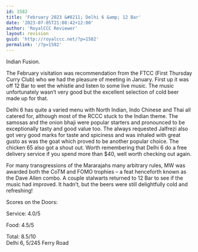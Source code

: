 ```yaml
---
id: 1582
title: 'February 2023 &#8211; Delhi 6 &amp; 12 Bar'
date: '2023-07-05T21:08:42+12:00'
author: 'RoyalCCC Reviewer'
layout: revision
guid: 'http://royalccc.net/?p=1582'
permalink: '/?p=1582'
---
```


Indian Fusion.

The February visitation was recommendation from the FTCC (First Thursday Curry Club) who we had the pleasure of meeting in January. First up it was off 12 Bar to wet the whistle and listen to some live music. The music unfortunately wasn’t very good but the excellent selection of cold beer made up for that.

Delhi 6 has quite a varied menu with North Indian, Indo Chinese and Thai all catered for, although most of the RCCC stuck to the Indian theme. The samosas and the onion bhaji were popular starters and pronounced to be exceptionally tasty and good value too. The always requested Jalfrezi also got very good marks for taste and spiciness and was inhaled with great gusto as was the goat which proved to be another popular choice. The chicken 65 also got a shout out. Worth remembering that Delhi 6 do a free delivery service if you spend more than $40, well worth checking out again.

For many transgressions of the Mararajahs many arbitrary rules, MW was awarded both the CoTM and FOMO trophies – a feat henceforth known as the Dave Allen combo. A couple stalwarts returned to 12 Bar to see if the music had improved. It hadn’t, but the beers were still delightfully cold and refreshing!

Scores on the Doors:

Service: 4.0/5

Food: 4.5/5

Total: 8.5/10  
Delhi 6, 5/245 Ferry Road